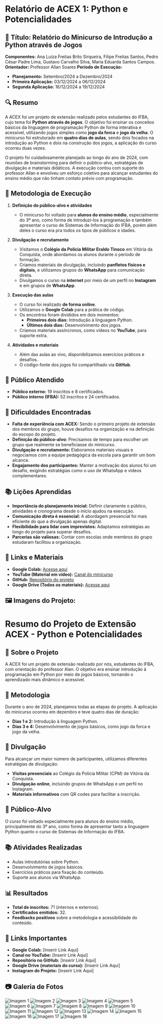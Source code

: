 # Relatório de ACEX 1: Python e Potencialidades

## 📌 Título: Relatório do Minicurso de Introdução a Python através de Jogos

**Componentes:** Ana Luiza Freitas Brito Sirqueira, Filipe Freitas Santos, Pedro César Padre Lima, Gustavo Carvalho Silva, Maria Eduarda Santos Campos.  
**Orientador:** Professor Allan Soares
**Período de Execução:**
- **Planejamento:** Setembro/2024 a Dezembro/2024  
- **Primeira Aplicação:** 03/12/2024 a 06/12/2024  
- **Segunda Aplicação:** 16/12/2024 a 19/12/2024  

## 🔍 Resumo
A ACEX foi um projeto de extensão realizado pelos estudantes do IFBA, cujo tema foi **Python através de jogos**. O objetivo foi ensinar os conceitos básicos da linguagem de programação Python de forma interativa e acessível, utilizando jogos simples como **jogo da forca** e **jogo da velha**. O minicurso foi estruturado em **quatro dias de aulas**, sendo dois focados na introdução ao Python e dois na construção dos jogos, a aplicação do curso ocorreu duas vezes.

O projeto foi cuidadosamente planejado ao longo do ano de 2024, com reuniões de brainstorming para definir o público-alvo, estratégias de divulgação e materiais didáticos. A execução contou com suporte do professor Allan e envolveu um esforço coletivo para alcançar estudantes do ensino médio que não tinham contato prévio com programação.

## 📖 Metodologia de Execução
1. **Definição do público-alvo e atividades**  
   - O minicurso foi voltado para **alunos do ensino médio**, especialmente do 3º ano, como forma de introduzi-los à programação e também apresentar o curso de Sistemas de Informação do IFBA, porém além deles o curso era pra todos os tipos de públicos e idades.
   
2. **Divulgação e recrutamento**  
   - Visitamos o **Colégio da Polícia Militar Eraldo Tinoco** em Vitória da Conquista, onde abordamos os alunos durante o período de formação.
   - Criamos materiais de divulgação, incluindo **panfletos físicos e digitais**, e utilizamos grupos do **WhatsApp** para comunicação direta.
   - Divulgamos o curso na **internet** por meio de um perfil no **Instagram** e em grupos de **WhatsApp**.
   
3. **Execução das aulas**  
   - O curso foi realizado **de forma online**.
   - Utilizamos o **Google Colab** para a prática de código.
   - Os encontros foram divididos em dois momentos:
     - **Primeiros dois dias:** Introdução à linguagem Python.
     - **Últimos dois dias:** Desenvolvimento dos jogos.
   - Criamos materiais assíncronos, como vídeos no **YouTube**, para suporte extra.
   
4. **Atividades e materiais**  
   - Além das aulas ao vivo, disponibilizamos exercícios práticos e desafios.
   - O código-fonte dos jogos foi compartilhado via **GitHub**.

## 🎯 Público Atendido
- **Público externo:** 19 inscritos e 8 certificados.
- **Público interno (IFBA):** 52 inscritos e 24 certificados.

## 🚧 Dificuldades Encontradas
- **Falta de experiência com ACEX:** Sendo o primeiro projeto de extensão dos membros do grupo, houve desafios na organização e na definição do escopo do projeto.
- **Definição do público-alvo:** Precisamos de tempo para escolher um grupo que realmente se beneficiasse do minicurso.
- **Divulgação e recrutamento:** Elaboramos materiais visuais e negociamos com a equipe pedagógica da escola para garantir um bom alcance.
- **Engajamento dos participantes:** Manter a motivação dos alunos foi um desafio, exigindo estratégias como o uso de WhatsApp e vídeos complementares.

## 📚 Lições Aprendidas
- **Importância do planejamento inicial:** Definir claramente o público, atividades e cronograma desde o início ajudou na execução.
- **Comunicação direta é essencial:** A abordagem presencial foi mais eficiente do que a divulgação apenas digital.
- **Flexibilidade para lidar com imprevistos:** Adaptamos estratégias ao longo do projeto para superar desafios.
- **Parcerias são valiosas:** Contar com escolas onde membros do grupo estudaram facilitou a organização.

## 📎 Links e Materiais
- **Google Colab:** [Acesse aqui](https://colab.research.google.com/drive/1aMICD19jt2kV08z7pHlrgV99VFrQHtst?authuser=1#scrollTo=22gCbOzUjwEK)
- **YouTube (Material em vídeo):** [Canal do minicurso](https://youtube.com/@minicurso_pythonjogos?si=iqjkrGYYEklKDI2a)
- **GitHub:** [Repositório do projeto](https://github.com/AcexPython-IFBA)
- **Google Drive (Todos os materiais):** [Acesse aqui](https://drive.google.com/drive/folders/16Ww0Regz7Rdc5xKdup6pGpMaxT-gq8dF?usp=drive_link)

## 🖼️ Imagens do Projeto:

# Resumo do Projeto de Extensão ACEX - Python e Potencialidades

## 📌 Sobre o Projeto
A ACEX foi um projeto de extensão realizado por nós, estudantes do IFBA, com orientação do professor Alan. O objetivo era ensinar introdução à programação em Python por meio de jogos básicos, tornando o aprendizado mais dinâmico e acessível.

## 🎯 Metodologia
Durante o ano de 2024, planejamos todas as etapas do projeto. A aplicação do minicurso ocorreu em dezembro e teve quatro dias de duração:
- **Dias 1 e 2:** Introdução à linguagem Python.
- **Dias 3 e 4:** Desenvolvimento de jogos básicos, como jogo da forca e jogo da velha.

## 📢 Divulgação
Para alcançar um maior número de participantes, utilizamos diferentes estratégias de divulgação:
- **Visitas presenciais** ao Colégio da Polícia Militar (CPM) de Vitória da Conquista.
- **Divulgação online**, incluindo grupos de WhatsApp e um perfil no Instagram.
- **Materiais informativos** com QR codes para facilitar a inscrição.

## 🏫 Público-Alvo
O curso foi voltado especialmente para alunos do ensino médio, principalmente do 3º ano, como forma de apresentar tanto a linguagem Python quanto o curso de Sistemas de Informação do IFBA.

## 📚 Atividades Realizadas
- Aulas introdutórias sobre Python.
- Desenvolvimento de jogos básicos.
- Exercícios práticos para fixação do conteúdo.
- Suporte aos alunos via WhatsApp.

## 📊 Resultados
- **Total de inscritos:** 71 (internos e externos).
- **Certificados emitidos:** 32.
- **Feedbacks positivos** sobre a metodologia e acessibilidade do conteúdo.

## 🔗 Links Importantes
- **Google Colab:** [Inserir Link Aqui]
- **Canal no YouTube:** [Inserir Link Aqui]
- **Repositório no GitHub:** [Inserir Link Aqui]
- **Google Drive (materiais do curso):** [Inserir Link Aqui]
- **Instagram do Projeto:** [Inserir Link Aqui]

## 📷 Galeria de Fotos
![Imagem 1](https://github.com/AcexPython-IFBA/Resumo.do.projeto/blob/main/Comprova%C3%A7%C3%A3o.fotos/Captura%20de%20tela%202025-02-12%20221915.png?raw=true)
![Imagem 2](https://github.com/AcexPython-IFBA/Resumo.do.projeto/blob/main/Comprova%C3%A7%C3%A3o.fotos/WhatsApp%20Image%202025-02-12%20at%2022.36.09.jpeg?raw=true)
![Imagem 3](https://github.com/AcexPython-IFBA/Resumo.do.projeto/blob/main/Comprova%C3%A7%C3%A3o.fotos/WhatsApp%20Image%202025-02-12%20at%2022.36.10%20(1).jpeg?raw=true)
![Imagem 4](https://github.com/AcexPython-IFBA/Resumo.do.projeto/blob/main/Comprova%C3%A7%C3%A3o.fotos/WhatsApp%20Image%202025-02-12%20at%2022.36.10%20(2).jpeg?raw=true)
![Imagem 5](https://github.com/AcexPython-IFBA/Resumo.do.projeto/blob/main/Comprova%C3%A7%C3%A3o.fotos/WhatsApp%20Image%202025-02-12%20at%2022.36.10.jpeg?raw=true)
![Imagem 6](https://github.com/AcexPython-IFBA/Resumo.do.projeto/blob/main/Comprova%C3%A7%C3%A3o.fotos/WhatsApp%20Image%202025-02-12%20at%2022.36.11%20(1).jpeg?raw=true)
![Imagem 7](https://github.com/AcexPython-IFBA/Resumo.do.projeto/blob/main/Comprova%C3%A7%C3%A3o.fotos/WhatsApp%20Image%202025-02-12%20at%2022.36.11.jpeg?raw=true)
![Imagem 8](https://github.com/AcexPython-IFBA/Resumo.do.projeto/blob/main/Comprova%C3%A7%C3%A3o.fotos/WhatsApp%20Image%202025-02-12%20at%2022.36.12%20(1).jpeg?raw=true)
![Imagem 9](https://github.com/AcexPython-IFBA/Resumo.do.projeto/blob/main/Comprova%C3%A7%C3%A3o.fotos/WhatsApp%20Image%202025-02-12%20at%2022.36.12.jpeg?raw=true)
![Imagem 10](https://github.com/AcexPython-IFBA/Resumo.do.projeto/blob/main/Comprova%C3%A7%C3%A3o.fotos/WhatsApp%20Image%202025-02-12%20at%2022.36.13.jpeg?raw=true)
![Imagem 11](https://github.com/AcexPython-IFBA/Resumo.do.projeto/blob/main/Comprova%C3%A7%C3%A3o.fotos/WhatsApp%20Image%202025-02-12%20at%2022.36.16.jpeg?raw=true)
![Imagem 12](https://github.com/AcexPython-IFBA/Resumo.do.projeto/blob/main/Comprova%C3%A7%C3%A3o.fotos/WhatsApp%20Image%202025-02-12%20at%2022.36.17.jpeg?raw=true)
![Imagem 13](https://github.com/AcexPython-IFBA/Resumo.do.projeto/blob/main/Comprova%C3%A7%C3%A3o.fotos/WhatsApp%20Image%202025-02-12%20at%2022.36.18%20(1).jpeg?raw=true)
![Imagem 14](https://github.com/AcexPython-IFBA/Resumo.do.projeto/blob/main/Comprova%C3%A7%C3%A3o.fotos/WhatsApp%20Image%202025-02-12%20at%2022.36.18.jpeg?raw=true)
![Imagem 15](https://github.com/AcexPython-IFBA/Resumo.do.projeto/blob/main/Comprova%C3%A7%C3%A3o.fotos/WhatsApp%20Image%202025-02-12%20at%2022.36.19.jpeg?raw=true)
![Imagem 16](https://github.com/AcexPython-IFBA/Resumo.do.projeto/blob/main/Comprova%C3%A7%C3%A3o.fotos/WhatsApp%20Image%202025-02-12%20at%2022.59.48%20(1).jpeg?raw=true)
![Imagem 17](https://github.com/AcexPython-IFBA/Resumo.do.projeto/blob/main/Comprova%C3%A7%C3%A3o.fotos/WhatsApp%20Image%202025-02-12%20at%2022.59.48.jpeg?raw=true)
![Imagem 18](https://github.com/AcexPython-IFBA/Resumo.do.projeto/blob/main/Comprova%C3%A7%C3%A3o.fotos/WhatsApp%20Image%202025-02-12%20at%2023.00.20.jpeg?raw=true)